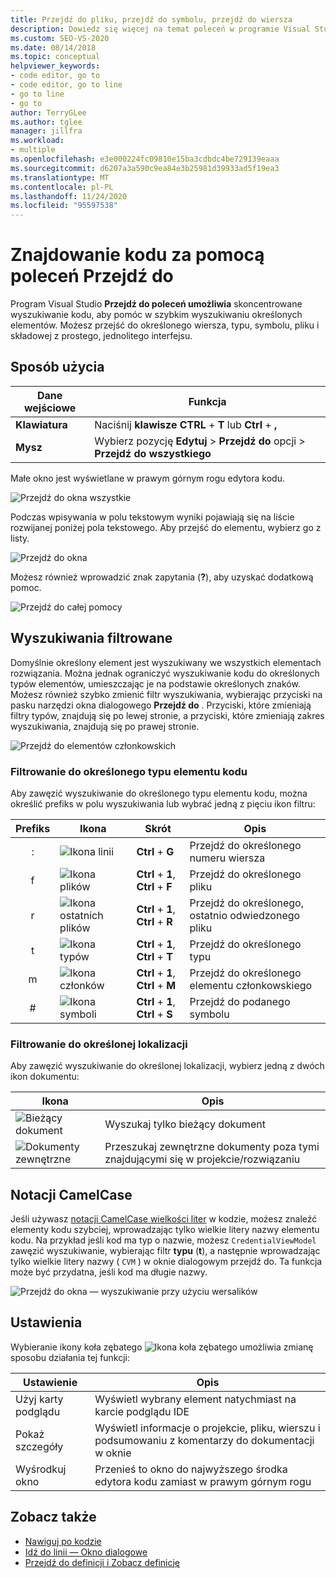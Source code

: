```yaml
---
title: Przejdź do pliku, przejdź do symbolu, przejdź do wiersza
description: Dowiedz się więcej na temat poleceń w programie Visual Studio i sposobach ich używania do wykonywania ukierunkowanych wyszukiwań w kodzie.
ms.custom: SEO-VS-2020
ms.date: 08/14/2018
ms.topic: conceptual
helpviewer_keywords:
- code editor, go to
- code editor, go to line
- go to line
- go to
author: TerryGLee
ms.author: tglee
manager: jillfra
ms.workload:
- multiple
ms.openlocfilehash: e3e000224fc09810e15ba3cdbdc4be729139eaaa
ms.sourcegitcommit: d6207a3a590c9ea84e3b25981d39933ad5f19ea3
ms.translationtype: MT
ms.contentlocale: pl-PL
ms.lasthandoff: 11/24/2020
ms.locfileid: "95597538"
---
```

# <a name="find-code-using-go-to-commands"></a>Znajdowanie kodu za pomocą poleceń Przejdź do

Program Visual Studio **Przejdź do poleceń umożliwia** skoncentrowane wyszukiwanie kodu, aby pomóc w szybkim wyszukiwaniu określonych elementów. Możesz przejść do określonego wiersza, typu, symbolu, pliku i składowej z prostego, jednolitego interfejsu.

## <a name="how-to-use-it"></a>Sposób użycia

Dane wejściowe | Funkcja
------------ | ---
**Klawiatura** | Naciśnij **klawisze CTRL** + **T** lub **Ctrl** + **,**
**Mysz** | Wybierz pozycję **Edytuj**  >  **Przejdź do** opcji  >  **Przejdź do wszystkiego**

Małe okno jest wyświetlane w prawym górnym rogu edytora kodu.

![Przejdź do okna wszystkie](media/go-to-all.png)

Podczas wpisywania w polu tekstowym wyniki pojawiają się na liście rozwijanej poniżej pola tekstowego. Aby przejść do elementu, wybierz go z listy.

![Przejdź do okna](../ide/media/vside_navigatetowindow.png)

Możesz również wprowadzić znak zapytania (**?**), aby uzyskać dodatkową pomoc.

![Przejdź do całej pomocy](media/go-to-all-help.png)

## <a name="filtered-searches"></a>Wyszukiwania filtrowane

Domyślnie określony element jest wyszukiwany we wszystkich elementach rozwiązania. Można jednak ograniczyć wyszukiwanie kodu do określonych typów elementów, umieszczając je na podstawie określonych znaków. Możesz również szybko zmienić filtr wyszukiwania, wybierając przyciski na pasku narzędzi okna dialogowego **Przejdź do** . Przyciski, które zmieniają filtry typów, znajdują się po lewej stronie, a przyciski, które zmieniają zakres wyszukiwania, znajdują się po prawej stronie.

![Przejdź do elementów członkowskich](../ide/media/vside_navigation_toolbar.png)

### <a name="filter-to-a-specific-type-of-code-element"></a>Filtrowanie do określonego typu elementu kodu

Aby zawęzić wyszukiwanie do określonego typu elementu kodu, można określić prefiks w polu wyszukiwania lub wybrać jedną z pięciu ikon filtru:

Prefiks | Ikona | Skrót | Opis
:-: | - | - | -
:| ![Ikona linii](media/gotoall-line-icon.png) | **Ctrl** + **G** | Przejdź do określonego numeru wiersza
f| ![Ikona plików](media/gotoall-files-icon.png) | **Ctrl** + **1**, **Ctrl** + **F** | Przejdź do określonego pliku
r| ![Ikona ostatnich plików](media/gotoall-recent-files-icon.png) | **Ctrl** + **1**, **Ctrl** + **R** | Przejdź do określonego, ostatnio odwiedzonego pliku
t| ![Ikona typów](media/gotoall-types-icon.png) | **Ctrl** + **1**, **Ctrl** + **T** | Przejdź do określonego typu
m| ![Ikona członków](media/gotoall-members-icon.png) | **Ctrl** + **1**, **Ctrl** + **M** | Przejdź do określonego elementu członkowskiego
\#| ![Ikona symboli](media/gotoall-symbols-icon.png) | **Ctrl** + **1**, **Ctrl** + **S** | Przejdź do podanego symbolu

### <a name="filter-to-a-specific-location"></a>Filtrowanie do określonej lokalizacji

Aby zawęzić wyszukiwanie do określonej lokalizacji, wybierz jedną z dwóch ikon dokumentu:

Ikona | Opis
---- | ---
![Bieżący dokument](media/gotoall_currentdocument.png) | Wyszukaj tylko bieżący dokument
![Dokumenty zewnętrzne](media/gotoall_external.png) | Przeszukaj zewnętrzne dokumenty poza tymi znajdującymi się w projekcie/rozwiązaniu

## <a name="camel-casing"></a>Notacji CamelCase

Jeśli używasz [notacji CamelCase wielkości liter](https://en.wikipedia.org/wiki/Camel_case) w kodzie, możesz znaleźć elementy kodu szybciej, wprowadzając tylko wielkie litery nazwy elementu kodu. Na przykład jeśli kod ma typ o nazwie, możesz `CredentialViewModel` zawęzić wyszukiwanie, wybierając filtr **typu** (**t**), a następnie wprowadzając tylko wielkie litery nazwy ( `CVM` ) w oknie dialogowym przejdź do. Ta funkcja może być przydatna, jeśli kod ma długie nazwy.

![Przejdź do okna — wyszukiwanie przy użyciu wersalików](../ide/media/vside_capitalsearch.png)

## <a name="settings"></a>Ustawienia

Wybieranie ikony koła zębatego ![Ikona koła zębatego](media/gotoall_gear.png) umożliwia zmianę sposobu działania tej funkcji:

Ustawienie | Opis
------- | ---
Użyj karty podglądu | Wyświetl wybrany element natychmiast na karcie podglądu IDE
Pokaż szczegóły | Wyświetl informacje o projekcie, pliku, wierszu i podsumowaniu z komentarzy do dokumentacji w oknie
Wyśrodkuj okno | Przenieś to okno do najwyższego środka edytora kodu zamiast w prawym górnym rogu

## <a name="see-also"></a>Zobacz także

- [Nawiguj po kodzie](../ide/navigating-code.md)
- [Idź do linii — Okno dialogowe](../ide/reference/go-to-line.md)
- [Przejdź do definicji i Zobacz definicję](../ide/go-to-and-peek-definition.md)
